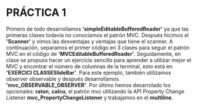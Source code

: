 # PRÁCTICA 1

Primero de todo desarrollamos **'simpleEditableBufferedReader'** ya que las primeras clases todavía no conocíamos el patrón MVC. Después hicimos el **'Scanner'** y vimos las desventajas y ventajas que tiene el scanner. A continuación, separamos el primer código en 3 clases para seguir el patrón MVC en el código de **'MVCEditableBufferedReader'**. Seguidamente, en clase se propuso hacer un ejercicio sencillo para aprender a utilizar mejor el MVC y encontrar el número de columnas de la terminal, esto está en **'EXERCICI CLASSESlideBar'**. Para este ejemplo, también utilizamos observer observable y después desarrollamos **'mvc_OBSERVABLE_OBSERVER'**. Por último hemos desarrolado los opcionales: **raton**, **calcu**, el patrón mvc utilizando la API Property Change Listener **mvc_PropertyChangeListener** y trabajamos en el **multiline**.  
